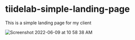 # tiidelab-simple-landing-page


This is a simple landing page for my client

![Screenshot 2022-06-09 at 10 58 38 AM](https://user-images.githubusercontent.com/58919619/172821019-ff33db97-6ec1-44e8-8bc3-4de5ba7d6e29.png)


